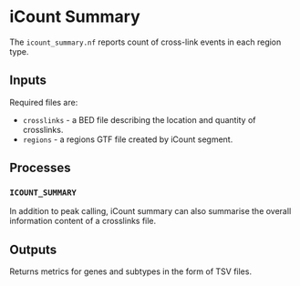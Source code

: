 # iCount Summary

The `icount_summary.nf` reports count of cross-link events in each region type.

## Inputs

Required files are:

- `crosslinks` - a BED file describing the location and quantity of crosslinks.
- `regions` - a regions GTF file created by iCount segment.

## Processes

### `ICOUNT_SUMMARY`

In addition to peak calling, iCount summary can also summarise the overall information content of a crosslinks file.

## Outputs

Returns metrics for genes and subtypes in the form of TSV files.
